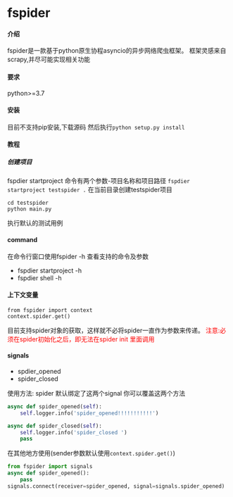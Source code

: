 # fspider

#### 介绍

fspider是一款基于python原生协程asyncio的异步网络爬虫框架。 框架灵感来自scrapy,并尽可能实现相关功能

#### 要求

python>=3.7
#### 安装
目前不支持pip安装,下载源码 然后执行```python setup.py install```

#### 教程
##### 创建项目
fspdier startproject 命令有两个参数-项目名称和项目路径
```fspdier startproject testspider .``` 在当前目录创建testspider项目
```
cd testspider
python main.py
```
执行默认的测试用例


#### command
在命令行窗口使用fspider -h 查看支持的命令及参数
- fspdier startproject -h
- fspdier shell -h


#### 上下文变量
```
from fspider import context
context.spider.get()
```
目前支持spider对象的获取，这样就不必将spider一直作为参数来传递。
<span style="color:red">注意:必须在spider初始化之后，即无法在spider init 里面调用</span>

#### signals
- spdier_opened
- spider_closed

使用方法:
  spider 默认绑定了这两个signal 你可以覆盖这两个方法
```python
async def spider_opened(self):
    self.logger.info('spider_opened!!!!!!!!!!!')

async def spider_closed(self):
    self.logger.info('spider_closed ')
    pass
```
在其他地方使用(sender参数默认使用```context.spider.get()```)
```python
from fspider import signals
async def spider_opened():
    pass
signals.connect(receiver=spider_opened, signal=signals.spider_opened)
```